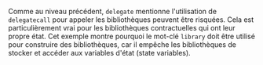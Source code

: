 Comme au niveau précédent, `delegate` mentionne l'utilisation de `delegatecall` pour appeler
les bibliothèques peuvent être risquées. Cela est particulièrement vrai pour les bibliothèques contractuelles qui
ont leur propre état. Cet exemple montre pourquoi le mot-clé `library`
doit être utilisé pour construire des bibliothèques, car il empêche les bibliothèques de
stocker et accéder aux variables d'état (state variables).

